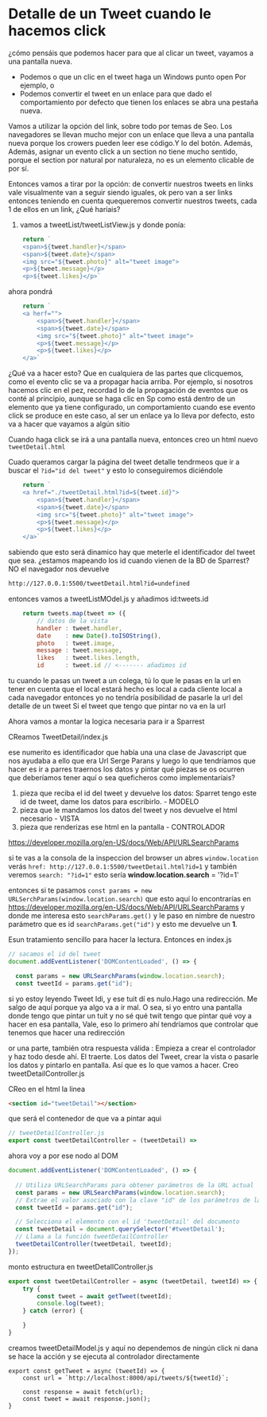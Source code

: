 # Detalle de un Tweet cuando le hacemos click


¿cómo pensáis que podemos hacer para que al clicar un tweet, vayamos a una pantalla nueva.

* Podemos o que un clic en el tweet haga un Windows punto open Por ejemplo, o 
* Podemos convertir el tweet en un enlace para que dado el comportamiento por defecto que tienen los enlaces se abra una pestaña nueva.

Vamos a utilizar la opción del link, sobre todo por temas de Seo. Los navegadores se llevan mucho mejor con un enlace que lleva a una pantalla nueva porque los crowers pueden leer ese código.Y lo del botón. Además, Además, asignar un evento click a un section no tiene mucho sentido, porque el section por natural por naturaleza, no es un elemento clicable de por sí. 

Entonces vamos a tirar por la opción: de convertir nuestros tweets en links vale visualmente van a seguir siendo iguales, ok pero van a ser links entonces teniendo en cuenta quequeremos convertir nuestros tweets, cada 1 de ellos en un link, ¿Qué haríais?

1. vamos a tweetList/tweetListView.js y donde ponía:

```js
    return `
    <span>${tweet.handler}</span>
    <span>${tweet.date}</span>
    <img src="${tweet.photo}" alt="tweet image">
    <p>${tweet.message}</p>
    <p>${tweet.likes}</p>`
```

ahora pondrá

```js
    return `
    <a herf="">
        <span>${tweet.handler}</span>
        <span>${tweet.date}</span>
        <img src="${tweet.photo}" alt="tweet image">
        <p>${tweet.message}</p>
        <p>${tweet.likes}</p>
    </a>`
```

¿Qué va a hacer esto? Que en cualquiera de las partes que clicquemos, como el evento clic se va a propagar hacia arriba. Por ejemplo, si nosotros hacemos clic en el pez, recordad lo de la propagación de eventos que os conté al principio, aunque se haga clic en Sp como está dentro de un elemento que ya tiene configurado, un comportamiento cuando ese evento click se produce en este caso, al ser un enlace ya lo lleva por defecto, esto va a hacer que vayamos a algún sitio


Cuando haga click se irá a una pantalla nueva, entonces creo un html nuevo `tweetDetail.html`


Cuado queramos cargar la página del tweet detalle tendrmeos que ir a buscar el `?id="id del tweet"` y esto lo conseguiremos diciéndole 

```js
    return `
    <a href="./tweetDetail.html?id=${tweet.id}">
        <span>${tweet.handler}</span>
        <span>${tweet.date}</span>
        <img src="${tweet.photo}" alt="tweet image">
        <p>${tweet.message}</p>
        <p>${tweet.likes}</p>
    </a>`
```
sabiendo que esto será dinamico hay que meterle el identificador del tweet que sea. ¿estamos mapeando los id cuando vienen de la BD de Sparrest? NO
el navegador nos devuelve
```sh
http://127.0.0.1:5500/tweetDetail.html?id=undefined
```
entonces vamos a tweetListMOdel.js y añadimos id:tweets.id
```js
    return tweets.map(tweet => ({
        // datos de la vista
        handler : tweet.handler,
        date    : new Date().toISOString(),
        photo   : tweet.image,
        message : tweet.message,
        likes   : tweet.likes.length,
        id      : tweet.id // <------- añadimos id
```

tu cuando le pasas un tweet a un colega, tú lo que le pasas en la url en tener en cuenta que el local estará hecho es local a cada cliente local a cada navegador entonces yo no tendría posibilidad de pasarle la url del detalle de un tweet Si el tweet que tengo que pintar no va en la url

Ahora vamos a montar la logica necesaria para ir a Sparrest

CReamos TweetDetail/index.js

 ese numerito es identificador que había una una clase de Javascript que nos ayudaba a ello que era Url Serge Parans y luego lo que tendríamos que hacer es ir a parres traernos los datos y pintar qué piezas se os ocurren que deberíamos tener aquí o sea queficheros como implementaríais? 


 1. pieza que reciba el id del tweet y devuelve los datos: Sparret tengo este id de tweet, dame los datos para escribirlo. - MODELO
 2. pieza que le mandamos los datos del tweet y nos devuelve el html necesario - VISTA
 3. pieza que renderizas ese html en la pantalla - CONTROLADOR


https://developer.mozilla.org/en-US/docs/Web/API/URLSearchParams

si te vas a la consola de la inspeccion del browser un abres `window.location` verás 
`href: http://127.0.0.1:5500/tweetDetail.html?id=1` y también veremos `search: "?id=1"` esto sería **window.location.search** = '?id=1'

entonces si te pasamos `const params = new URLSerchParams(window.location.search)`
que esto aquí lo encontrarías en https://developer.mozilla.org/en-US/docs/Web/API/URLSearchParams y donde me interesa esto `searchParams.get()` y le paso en nimbre de nuestro parámetro que es id `searchParams.get("id")` y esto me devuelve un **1**.

Esun tratamiento sencillo para hacer la lectura. Entonces en index.js

```js
// sacamos el id del tweet
document.addEventListener('DOMContentLoaded', () => {

  const params = new URLSearchParams(window.location.search);
  const tweetId = params.get("id");
```
si yo estoy leyendo Tweet Idi, y ese tuit dí es nulo.Hago una redirección. Me salgo de aquí porque ya algo va a ir mal. O sea, si yo entro una pantalla donde tengo que pintar un tuit y no sé qué twit tengo que pintar qué voy a hacer en esa pantalla, Vale, eso lo primero ahí tendríamos que controlar que tenemos que hacer una redirección


or una parte, también otra respuesta válida : Empieza a crear el controlador y haz todo desde ahí. El traerte. Los datos del Tweet, crear la vista o pasarle los datos y pintarlo en pantalla. Así que es lo que vamos a hacer. Creo tweetDetailController.js 

CReo en el html la linea
```html
<section id="tweetDetail"></section>
```
que será el contenedor de que va a pintar aqui

```js
// tweetDetailController.js
export const tweetDetailController = (tweetDetail) => 
```

ahora voy a por ese nodo al DOM

```js
document.addEventListener('DOMContentLoaded', () => {
  
  // Utiliza URLSearchParams para obtener parámetros de la URL actual
  const params = new URLSearchParams(window.location.search);
  // Extrae el valor asociado con la clave "id" de los parámetros de la URL
  const tweetId = params.get("id");

  // Selecciona el elemento con el id 'tweetDetail' del documento
  const tweetDetail = document.querySelector('#tweetDetail');
  // Llama a la función tweetDetailController 
  tweetDetailController(tweetDetail, tweetId);
});

```

monto estructura en tweetDetallController.js

```js
export const tweetDetailController = async (tweetDetail, tweetId) => {
    try {
        const tweet = await getTweet(tweetId);
        console.log(tweet);
    } catch (error) {

    }
}
```

creamos tweetDetailModel.js y aquí no dependemos de ningún click ni dana se hace la acción y se ejecuta al controlador directamente

```JS
export const getTweet = async (tweetId) => {
    const url = `http://localhost:8000/api/tweets/${tweetId}`;

    const response = await fetch(url);
    const tweet = await response.json();
}
```

















